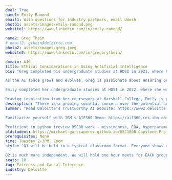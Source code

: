 ```yaml
---
dual: True
name1: Emily Ramond
email1: With questions for industry partners, email Umesh
photo1: assets/images/emily-ramond.png
website1: https://www.linkedin.com/in/emily-ramond/

name2: Greg Thein
# email2: gthein@deloitte.com
photo2: assets/images/greg.jpeg
website2: https://www.linkedin.com/in/gregorythein/ 

domain: A10
title: Ethical Considerations in Using Artificial Intelligence
bio: "Greg completed his undergraduate studies at HDSI in 2021, where he was an active member of the ERC community. His capstone project centered around Alzheimer's gene analysis. After graduating, Greg joined Deloitte as a Business Technology Analyst, where he engages in diverse tasks encompassing data management, analytics, and dashboarding for various clients. In his free time, Greg loves to travel, explore new restaurants and bakeries, and play sports/working out (tennis, swimming, and snowboarding).

As the AI space grows and evolves, Greg is passionate about ensuring products and models are built with ethical considerations in mind, allowing for greater data driven and technological integrations within society. 

Emily completed her undergraduate studies at HDSI in 2022, where she was an active member of Marshall College. Her capstone project centered around causal inference. Post-graduation, Emily joined Deloitte as a Business Technology Analyst. In this role, she engaged in diverse tasks encompassing data analytics, machine learning, and engineering for a wide array of clients. Beyond academic and professional pursuits, Emily loves crocheting, travel, snowboarding, and fostering cats.

Drawing inspiration from her coursework at Marshall College, Emily is passionate about ethical artificial intelligence. Her commitment extends to prioritizing fairness, transparency, and accountability. She is driven by her interest in leveraging the power of data science for the betterment of the world."
description: "There is a growing societal concern over the potential and real negative effects of AI, particularly in terms of fairness and explainability. This concern is considered in this course where students will study high-profile cases of algorithmic discrimination, explore different definitions and metrics of AI fairness, and understand their practical implications. The challenge lies in translating these complex concepts into real-world applications, training students to independently analyze AI fairness and explainability, and emphasizing the societal impact of these issues. The course aims to equip students with skills to assess algorithmic fairness, understand data limitations, and apply bias mitigation techniques in AI models. Students will explore the ethical dimensions of artificial intelligence (AI), with a specific focus on fairness assessments and bias mitigation. This course integrates practical workshops, case studies, include IBM AI Fairness 360 Model Overview and the evaluation of model bias using Medical Expenditure data. Through lectures, workshops, readings, and hands-on projects, students will gain an understanding of how to assess algorithmic fairness, measure fairness metrics, and identify the limitations of data in capturing fairness. They will also learn techniques for mitigating bias in AI models through pre-, in-, and post-processing. The course will emphasize real-world applications and the impact of ethical AI considerations on different stakeholders. Students will engage in replication projects and independent analyses to develop their skills in fairness assessments and bias mitigation."
summer: "Read Deloitte's Trustworthy AI Website: https://www2.deloitte.com/us/en/pages/deloitte-analytics/solutions/ethics-of-ai-framework.html

Familiarize yourself with IBM's AIF360 Demo: https://aif360.res.ibm.com/

Proficient in python (review DSC80 work - missingness, EDA, hyperparameter tuning, visualization best practices, etc)"
oldstudent: https://michael-garciaperez.github.io/DSC180B-Capstone-Project/
prerequisites: None
time: Tuesday 2-3PM, Zoom
style: "Q1 will be held in a typical classroom format. Everyone shows up to class and participates. Each student will need to present once on a reading (5 min presentation). We will have frequent class discussions and the replication project will be two groups of 5. We may have guest lecturers. 

Q2 is much more independent. We will hold one hour meets for EACH group (up to 4 people per group) once a week to check in on progress. Occasionally, we will have additional office hours as needed. You will be completing a project start to finish - from picking domain and gathering data to creating a report and website to present. We cannot guarantee we have knowledge in the domain - so be prepared to do research. We will be on Discord and present throughout the entire process."
seats: 10
tag: Fairness and Causal Inference
industry: Deloitte
---
```

